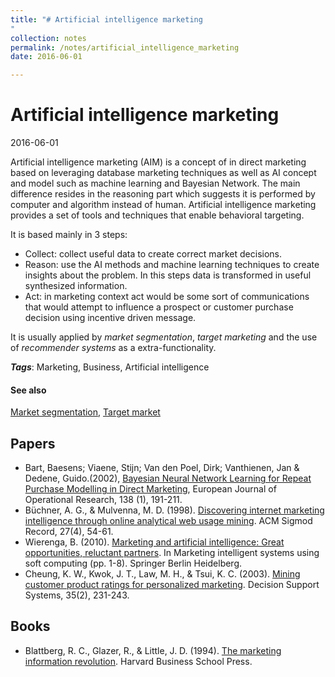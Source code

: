 ```yaml
---
title: "# Artificial intelligence marketing
"
collection: notes
permalink: /notes/artificial_intelligence_marketing
date: 2016-06-01

---
```


# Artificial intelligence marketing

2016-06-01

Artificial intelligence marketing (AIM) is a concept of in direct marketing based on leveraging database marketing techniques as well as AI concept and model such as machine learning and Bayesian Network. The main difference resides in the reasoning part which suggests it is performed by computer and algorithm instead of human. Artificial intelligence marketing provides a set of tools and techniques that enable behavioral targeting.

It is based mainly in 3 steps:
* Collect: collect useful data to create correct market decisions.
* Reason: use the AI methods and machine learning techniques to create insights about the problem. In this steps data is transformed in useful synthesized information.
* Act: in marketing context act would be some sort of communications that would attempt to influence a prospect or customer purchase decision using incentive driven message.

It is usually applied by *market segmentation*, *target marketing* and the use of *recommender systems* as a extra-functionality.

***Tags***: Marketing, Business, Artificial intelligence

#### See also
[Market segmentation](/notes/market_segmentation), [Target market](/notes/target_market)


## Papers
* Bart, Baesens; Viaene, Stijn; Van den Poel, Dirk; Vanthienen, Jan & Dedene, Guido.(2002), [Bayesian Neural Network Learning for Repeat Purchase Modelling in Direct Marketing](http://econpapers.repec.org/paper/rugrugwps/02_2F154.htm), European Journal of Operational Research, 138 (1), 191-211.
* Büchner, A. G., & Mulvenna, M. D. (1998). [Discovering internet marketing intelligence through online analytical web usage mining](https://www.researchgate.net/profile/Maurice_Mulvenna/publication/220415836_Discovering_Internet_Marketing_Intelligence_through_Online_Analytical_Web_Usage_Mining/links/54230b030cf26120b7a6b989.pdf). ACM Sigmod Record, 27(4), 54-61.
* Wierenga, B. (2010). [Marketing and artificial intelligence: Great opportunities, reluctant partners](http://www.academia.edu/download/46097775/SOFT_COMPUTING.pdf#page=16). In Marketing intelligent systems using soft computing (pp. 1-8). Springer Berlin Heidelberg.
* Cheung, K. W., Kwok, J. T., Law, M. H., & Tsui, K. C. (2003). [Mining customer product ratings for personalized marketing](https://www.researchgate.net/profile/Kwok_Ching_Tsui/publication/262406306_Mining_customer_product_rating_for_personalized_marketing/links/0fcfd50bdec4840fe5000000.pdf). Decision Support Systems, 35(2), 231-243.

## Books
* Blattberg, R. C., Glazer, R., & Little, J. D. (1994). [The marketing information revolution](https://www.goodreads.com/book/show/1254431.The_Marketing_Information_Revolution). Harvard Business School Press.


